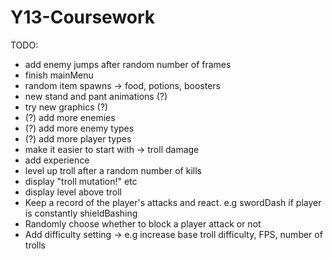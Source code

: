 # Y13-Coursework

TODO:
- add enemy jumps after random number of frames
- finish mainMenu
- random item spawns
-> food, potions, boosters
- new stand and pant animations (?)
- try new graphics (?)
- (?) add more enemies
- (?) add more enemy types
- (?) add more player types
- make it easier to start with -> troll damage
- add experience
- level up troll after a random number of kills
- display "troll mutation!" etc
- display level above troll
- Keep a record of the player's attacks and react. e.g swordDash if player is constantly shieldBashing
- Randomly choose whether to block a player attack or not
- Add difficulty setting -> e.g increase base troll difficulty, FPS, number of trolls
